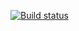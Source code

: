 [![Build status](https://ci.appveyor.com/api/projects/status/xg6al8pq9raevg39?svg=true)](https://ci.appveyor.com/project/Maskinka/selectors)
